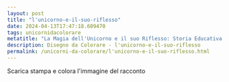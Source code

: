 ```yaml
---
layout: post
title: "l'unicorno-e-il-suo-riflesso"
date: 2024-04-13T17:47:18.609470
tags: unicornidacolorare
metatitle: "La Magia dell'Unicorno e il suo Riflesso: Storia Educativa per Bambini | Migliori Racconti per l'Infanzia"
description: Disegno da Colorare - l'unicorno-e-il-suo-riflesso
permalink: /unicorni-da-colorare/l'unicorno-e-il-suo-riflesso.html
---
```

Scarica stampa e colora l'immagine del racconto
        